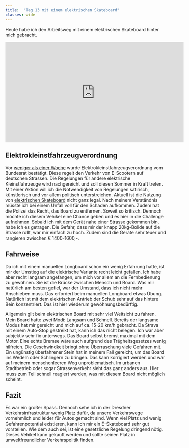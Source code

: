 ```yaml
---
title:  "Tag 13 mit einem elektrischen Skateboard"
classes: wide
---
```


Heute habe ich den Arbeitsweg mit einem elektrischen Skateboard hinter mich gebracht.

<iframe width="560" height="315" src="https://www.youtube.com/embed/UgsmAKfmIcI" frameborder="0" allow="accelerometer; autoplay; encrypted-media; gyroscope; picture-in-picture" allowfullscreen></iframe>

## Elektrokleinstfahrzeugverordnung 

Vor [weniger als einer Woche](https://mobilitymag.de/bundesrat-genehmigt-e-scooter/) wurde Elektrokleinstfahrzeugverordnung vom Bundesrat bestätigt. Diese regelt den Verkehr von E-Scootern auf deutschen Strassen. Die Regelungen für andere elektrische Kleinstfahrzeuge wird nachgereicht und soll diesen Sommer in Kraft treten. Mit einer Aktion will ich die Notwendigkeit von Regelungen satirisch, künstlerisch und vor allem politisch unterstreichen. Aktuell ist die Nutzung von [elektrischen Skateboard](https://mobilitymag.de/boosted-board-im-test/) nicht ganz legal. Nach meinem Verständnis müsste ich bei einem Unfall voll für den Schaden aufkommen. Zudem hat die Polizei das Recht, das Board zu entfernen. Soweit so kritisch. Dennoch möchte ich diesem Vehikel eine Chance geben und es hier in die Challenge aufnehmen. Sobald ich mit dem Gerät nahe einer Strasse gekommen bin, habe ich es getragen. Die Gefahr, dass mir der knapp 20kg-Bolide auf die Strasse rollt, war mir einfach zu hoch. Zudem sind die Geräte sehr teuer und rangieren zwischen € 1400-1600,-.

## Fahrweise

Da ich mit einem manuellen Longboard schon ein wenig Erfahrung hatte, ist mir der Umstieg auf die elektrische Variante recht leicht gefallen. Ich habe aber recht langsam angefangen, um mich vor allem an die Fernbedienung zu gewöhnen. Sie ist die Brücke zwischen Mensch und Board. Was mir natürlich am besten gefiel, war der Umstand, dass ich nicht mehr Anschieben muss. Das erfordert beim manuellen Longboard etwas Übung. Natürlich ist mit dem elektrischen Antrieb der Schub sehr auf das hintere Bein konzentriert. Das ist hier wiederum gewöhnungsbedürftig. 

Allgemein gilt beim elektrischen Board mit sehr viel Weitsicht zu fahren. Mein Board hatte zwei Modi: Langsam und Schnell. Bereits der langsame Modus hat mir gereicht und mich auf ca. 15-20 km/h gebracht. Da Strava mit einem Auto-Stop gestreikt hat, kann ich das nicht belegen. Ich war aber subjektiv sehr fix unterwegs. Das Board selbst bremst maximal mit dem Motor. Eine echte Bremse wäre auch aufgrund des Trägheitsgesetzes wenig hilfreich. Die Geschwindkeit bringt ohne Überraschung viele Gefahren mit. Ein ungünstig überfahrener Stein hat in meinem Fall gereicht, um das Board ins Wedeln oder Schlingern zu bringen. Das kann korrigiert werden und war auf meinem menschenleeren Weg unproblematisch. Im urbanen Stadtbetrieb oder sogar Strassenverkehr sieht das ganz anders aus. Hier muss zum Teil schnell reagiert werden, was mit diesem Board nicht möglich scheint.

## Fazit

Es war ein großer Spass. Dennoch sehe ich in der Dresdner Verkehrsinfrastruktur wenig Platz dafür, da unsere Verkehrswege vornehmlich und leider für Autos gemacht sind. Wenn viel Platz und wenig Gefahrenpotential existieren, kann ich mir ein E-Skateboard sehr gut vorstellen. Wie dem auch sei, ist eine gesetzliche Regelung dringend nötig. Dieses Vehikel kann gekauft werden und sollte seinen Platz in umweltfreundlicher Verkehrspolitik finden.
